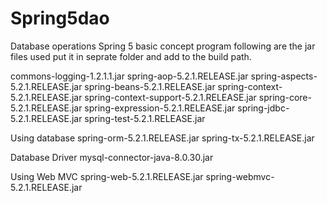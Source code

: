 # Spring5dao
Database operations
Spring 5 basic concept program following are the jar files used put it in seprate folder and add to the build path.

commons-logging-1.2.1.1.jar 
spring-aop-5.2.1.RELEASE.jar 
spring-aspects-5.2.1.RELEASE.jar 
spring-beans-5.2.1.RELEASE.jar 
spring-context-5.2.1.RELEASE.jar 
spring-context-support-5.2.1.RELEASE.jar 
spring-core-5.2.1.RELEASE.jar 
spring-expression-5.2.1.RELEASE.jar 
spring-jdbc-5.2.1.RELEASE.jar 
spring-test-5.2.1.RELEASE.jar

Using database 
spring-orm-5.2.1.RELEASE.jar 
spring-tx-5.2.1.RELEASE.jar 

Database Driver
mysql-connector-java-8.0.30.jar

Using Web 
MVC spring-web-5.2.1.RELEASE.jar 
spring-webmvc-5.2.1.RELEASE.jar
